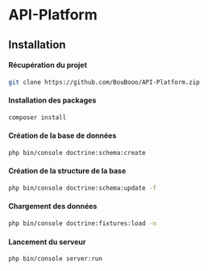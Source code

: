﻿# API-Platform


## Installation 

#### Récupération du projet
```bash
git clone https://github.com/BouBooo/API-Platform.zip
```

#### Installation des packages
```bash
composer install
```

#### Création de la base de données
```bash
php bin/console doctrine:schema:create 
```

#### Création de la structure de la base
```bash
php bin/console doctrine:schema:update -f
```

#### Chargement des données
```bash
php bin/console doctrine:fixtures:load -n
```

#### Lancement du serveur
```bash
php bin/console server:run
```


